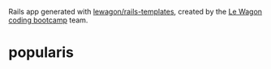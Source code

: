 Rails app generated with [lewagon/rails-templates](https://github.com/lewagon/rails-templates), created by the [Le Wagon coding bootcamp](https://www.lewagon.com) team.
# popularis
